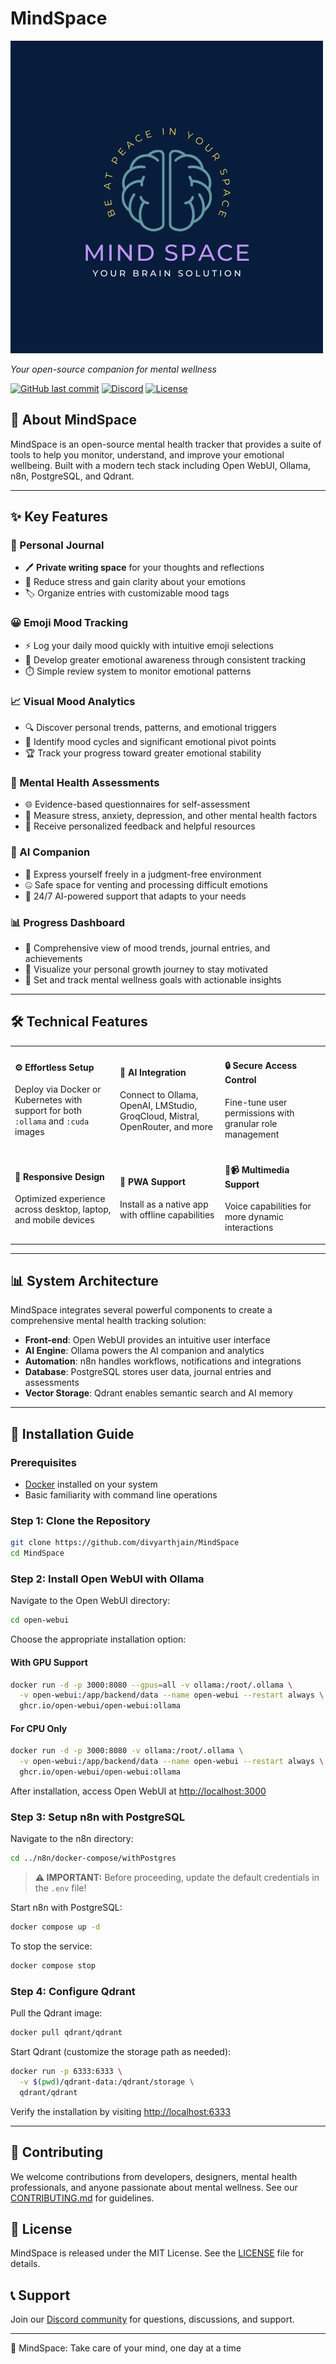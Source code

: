 
# MindSpace


![MindSpace Logo](https://raw.githubusercontent.com/divyarthjain/MindSpace/main/assets/logo.png)

*Your open-source companion for mental wellness*

[![GitHub last commit](https://img.shields.io/github/last-commit/divyarthjain/MindSpace?color=red)](https://github.com/divyarthjain/MindSpace/commits/main)
[![Discord](https://img.shields.io/badge/Discord-MindSpace-purple?logo=discord&logoColor=white)](https://discord.gg/AhGmsrzfUx)
[![License](https://img.shields.io/badge/license-MIT-blue.svg)](LICENSE)


## 🧠 About MindSpace

MindSpace is an open-source mental health tracker that provides a suite of tools to help you monitor, understand, and improve your emotional wellbeing. Built with a modern tech stack including Open WebUI, Ollama, n8n, PostgreSQL, and Qdrant.

---

## ✨ Key Features

### 📔 Personal Journal
- 🖊️ **Private writing space** for your thoughts and reflections
- 🌈 Reduce stress and gain clarity about your emotions
- 🏷️ Organize entries with customizable mood tags

### 😀 Emoji Mood Tracking
- ⚡ Log your daily mood quickly with intuitive emoji selections
- 🌱 Develop greater emotional awareness through consistent tracking
- ⏱️ Simple review system to monitor emotional patterns

### 📈 Visual Mood Analytics
- 🔍 Discover personal trends, patterns, and emotional triggers
- 🎢 Identify mood cycles and significant emotional pivot points
- 🏆 Track your progress toward greater emotional stability

### 📝 Mental Health Assessments
- 🌐 Evidence-based questionnaires for self-assessment
- 🤔 Measure stress, anxiety, depression, and other mental health factors
- 🚀 Receive personalized feedback and helpful resources

### 🤖 AI Companion
- 💬 Express yourself freely in a judgment-free environment
- 🤐 Safe space for venting and processing difficult emotions
- 🤗 24/7 AI-powered support that adapts to your needs

### 📊 Progress Dashboard
- 🏅 Comprehensive view of mood trends, journal entries, and achievements
- 🌟 Visualize your personal growth journey to stay motivated
- 🎯 Set and track mental wellness goals with actionable insights

---

## 🛠️ Technical Features

<table>
  <tr>
    <td width="33%">
      <h4>⚙️ Effortless Setup</h4>
      <p>Deploy via Docker or Kubernetes with support for both <code>:ollama</code> and <code>:cuda</code> images</p>
    </td>
    <td width="33%">
      <h4>🔗 AI Integration</h4>
      <p>Connect to Ollama, OpenAI, LMStudio, GroqCloud, Mistral, OpenRouter, and more</p>
    </td>
    <td width="33%">
      <h4>🔒 Secure Access Control</h4>
      <p>Fine-tune user permissions with granular role management</p>
    </td>
  </tr>
  <tr>
    <td width="33%">
      <h4>📱 Responsive Design</h4>
      <p>Optimized experience across desktop, laptop, and mobile devices</p>
    </td>
    <td width="33%">
      <h4>📱 PWA Support</h4>
      <p>Install as a native app with offline capabilities</p>
    </td>
    <td width="33%">
      <h4>🎤📹 Multimedia Support</h4>
      <p>Voice capabilities for more dynamic interactions</p>
    </td>
  </tr>
</table>

---

## 📊 System Architecture

MindSpace integrates several powerful components to create a comprehensive mental health tracking solution:

- **Front-end**: Open WebUI provides an intuitive user interface
- **AI Engine**: Ollama powers the AI companion and analytics
- **Automation**: n8n handles workflows, notifications and integrations
- **Database**: PostgreSQL stores user data, journal entries and assessments
- **Vector Storage**: Qdrant enables semantic search and AI memory

---

## 🚀 Installation Guide

### Prerequisites

- [Docker](https://docs.docker.com/get-docker/) installed on your system
- Basic familiarity with command line operations

### Step 1: Clone the Repository

```bash
git clone https://github.com/divyarthjain/MindSpace
cd MindSpace
```

### Step 2: Install Open WebUI with Ollama

Navigate to the Open WebUI directory:

```bash
cd open-webui
```

Choose the appropriate installation option:

#### With GPU Support
```bash
docker run -d -p 3000:8080 --gpus=all -v ollama:/root/.ollama \
  -v open-webui:/app/backend/data --name open-webui --restart always \
  ghcr.io/open-webui/open-webui:ollama
```

#### For CPU Only
```bash
docker run -d -p 3000:8080 -v ollama:/root/.ollama \
  -v open-webui:/app/backend/data --name open-webui --restart always \
  ghcr.io/open-webui/open-webui:ollama
```

After installation, access Open WebUI at [http://localhost:3000](http://localhost:3000)

### Step 3: Setup n8n with PostgreSQL

Navigate to the n8n directory:

```bash
cd ../n8n/docker-compose/withPostgres
```

> **⚠️ IMPORTANT:** Before proceeding, update the default credentials in the `.env` file!

Start n8n with PostgreSQL:

```bash
docker compose up -d
```

To stop the service:

```bash
docker compose stop
```

### Step 4: Configure Qdrant

Pull the Qdrant image:

```bash
docker pull qdrant/qdrant
```

Start Qdrant (customize the storage path as needed):

```bash
docker run -p 6333:6333 \
  -v $(pwd)/qdrant-data:/qdrant/storage \
  qdrant/qdrant
```

Verify the installation by visiting [http://localhost:6333](http://localhost:6333)

---

## 🤝 Contributing

We welcome contributions from developers, designers, mental health professionals, and anyone passionate about mental wellness. See our [CONTRIBUTING.md](CONTRIBUTING.md) for guidelines.

## 📜 License

MindSpace is released under the MIT License. See the [LICENSE](LICENSE) file for details.

## 📞 Support

Join our [Discord community](https://discord.gg/AhGmsrzfUx) for questions, discussions, and support.

---

🧠 MindSpace: Take care of your mind, one day at a time
